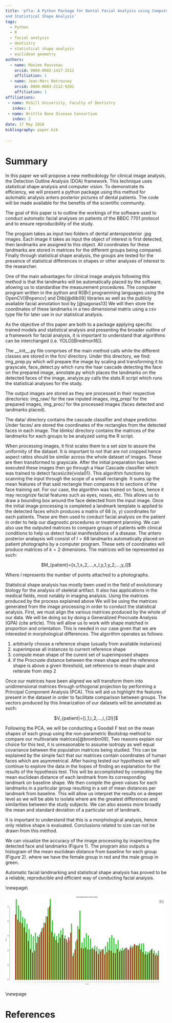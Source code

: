 ```yaml
---
title: 'pfla: A Python Package for Dental Facial Analysis using Computer Vision
and Statistical Shape Analysis'
tags:
  - Python
  - R
  - facial analysis
  - dentistry
  - statistical shape analysis
  - euclidean geometry
authors:
  - name: Maxime Rousseau 
    orcid: 0000-0002-1417-2511 
    affiliation: 1
  - name: Jean-Marc Retrouvey
    orcid: 0000-0003-2112-9201
    affiliation: 1
affiliations:
 - name: McGill University, Faculty of Dentistry
   index: 1
 - name: Brittle Bone Disease Consortium
   index: 2
date: 17 May 2018
bibliography: paper.bib

---
```

# Summary
In this paper we will propose a new methodology for clinical image analysis,
the Detection Outline Analysis (DOA) framework. This technique uses statistical
shape analysis and computer vision. To demonstrate its efficiency, we will
present a python package using this method for automatic analysis antero
posterior pictures of dental patients. The code will be made available for the
benefits of the scientific community.

The goal of this paper is to outline the workings of the software used to conduct automatic
facial analyses on patients of the BBDC 7701 protocol and to ensure reproducibility of the study.

The program takes as input two folders of dental anteroposterior .jpg images. 
Each image it takes as input the object of interest is first detected, then landmarks are
assigned to this object. All coordinates for these landmarks are stored in
matrices for the different groups being compared. Finally through statistical
shape analysis, the groups are tested for the presence of statistical
differences in shapes or other analyses of interest to the researcher.

One of the main advantages for clinical image analysis following this method is 
that the landmarks will be automatically
placed by the software, allowing us to standardise the measurement procedures. 
The computer program  written in the
python and R[@r] programming languages using the OpenCV[@opencv] and Dlib[@dlib09] libraries as well as the publicly 
available facial annotation tool by [@sagonas13]
We will then store the 
coordinates of these landmarks in a two dimensional matrix using a csv type
file for later use in our statistical analysis.  


As the objective of this paper are both to a package applying specific
trained models and statistical analysis and presenting the broader outline of a
framework for facial analysis, it is important to understand that algorithms
can be interchanged (i.e. YOLO[@redmon16]).


The \_\_init\_\_.py file comprises of the main method calls while the different
classes are stored in the fcn/ directory. Under this directory, we find:
img\_prep.py which will prepare the image by scaling and transforming it to
grayscale, face\_detect.py which runs the haar cascade detecting the face on
the prepared image, annotate.py which places the landmarks on the detected
faces of the image, analyze.py calls the stats.R script which runs the
statistical analyses for the study.


The output images are stored as they are processed in their respective
directories: img\_raw/ for the raw inputed images, img\_prep/ for the prepared
images, img\_proc/ for the processed images (faces detected and landmarks
placed).


The data/ directory contains the cascade classifier and shape predictor. Under
faces/ are stored the coordinates of the rectangles from the detected faces in
each image. The ldmks/ directory contains the matrices of the landmarks for
each groups to be analyzed using the R script.

When processing images, it first scales them to a set size to assure the
uniformity of the dataset. It is important to not that are not cropped hence
aspect ratios should be similar across the whole dataset of images. These are
then transformed to grayscale. 
After the initial preparation has been executed these images then go through a
Haar Cascade classifier which was trained to detect faces\cite{viola01}. This
algorithm functions by scanning the input through the scope of a small
rectangle. It sums up the mean features of that said rectangle then compares it
to sections of the face training set. For our case, the algorithm was trained
on faces, hence it may recognize facial features such as eyes, noses, etc. 
This allows us to draw a bounding box around the face detected from the input
image.
Once the initial image processing is completed 
a landmark template is applied to the detected faces which produces a
matrix of 68 (x, y) coordinates for each patients. These are then used to
conduct facial analysis on the patient in order to help our diagnostic
procedures or treatment planning. We can also use the outputed matrices to
compare groups of patients with clinical conditions to help us detect facial
manifestations of a disease. 
The antero posterior analaysis will consist of $l=68$ landmarks automatically 
placed on patient photographs by a computer program.
These sets of coordinates will produce matrices of $k=2$ dimensions.
The matrices will be represented as such: 
<center>
$M_{patient}=[x_1,x_2,...,x_l,y_1,y_2,...,y_l]$
</center>

Where $l$ represents the number of points attached to a photographs.


Statistical shape analysis has mostly been used in the field of evolutionary
biology for the analysis of skeletal artifact. It also has applications in the
medical fields, most notably in imaging analysis. Using the matrices produced
by the process explained above 
We will be using the matrices generated from the image 
processing in order to conduct the statistical analysis. 
First, we must
align the various matrices produced by the whole of our data. We will 
be doing so by doing a Generalized Procruste Analysis (GPA) (cite article). This will allow 
us to work with shape matched in proportion and orientation. This is needed in 
our case given that we are interested in morphological differences. The
algorithm operates as follows:
1. arbitrarily choose a reference shape (usually from available instances)
2. superimpose all instances to current reference shape
3. compute mean shape of the curent set of superimposed shapes
4. if the Procruste distance between the mean shape and the reference shape is above a given threshold, set reference to mean shape and reiterate from step 2 



Once our 
matrices have been aligned we will transform them into unidimensional 
matrices through orthogonal projection by performing a Principal 
Component Analysis (PCA). This will aid us highlight the features present in
the dataset in order to facilitate comparison between groups. 
The vectors produced by this linearization of our
datasets will be annotated as such:
<center>
$V_{patient}=[i_1,i_2,...,i_{2l}]$
</center>

Following the PCA, we will be conducting a Goodall F test on the mean shapes of each
group using the non-parametric Bootstrap method to compare our multivariate 
matrices[@brombin09]. Two reasons explain our choice for this test, it is unreasonable 
to assume isotropy as well equal covariance between the population matrices 
being studied. This can be explained by the simple fact that our matrices
contain coordinates of human faces which are asymmetrical.
After having tested our hypothesis we will continue to explore the data in the
hopes of finding an explanation for the results of the hypothesis test. This
will be accomplished by computing the mean euclidean distance of each landmark
from its corresponding landmark on baseline shape. We then compile the given
values for each landmarks in a particular group resulting in a set of mean
distances per landmark from baseline. This will allow us interpret
the results on a deeper level as we will be able to isolate where are the
greatest differences and similarities between the study subjects. We can also
assess more broadly the mean and standard deviation of a particular set of
landmark.

It is important to understand that this is a morphological analysis, hence only
relative shape is evaluated. Conclusions related to size can not be drawn from
this method. 


We can visualize the accuracy of the image processing by inspecting the
detected face and landmarks  (Figure 1). The program also outputs a histogram
of the mean euclidean distance from baseline for each group (Figure 2). where
we have the female group in red and the male group in green.


Automatic facial landmarking and statistical shape analysis has proved to be a
reliable, reproducible and efficient way of conducting facial analysis. 

\newpage\
<!---
Insert nice images/schema examples to illustrate the functionality of the
software cut out words
--->

![Mean Euclidean Distance Output Histogram](histo_02.png)

\newpage

# References
